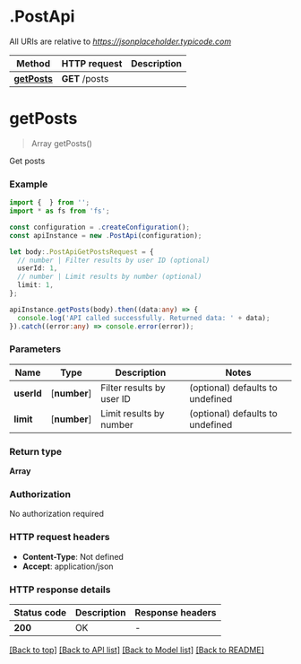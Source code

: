 # .PostApi

All URIs are relative to *https://jsonplaceholder.typicode.com*

Method | HTTP request | Description
------------- | ------------- | -------------
[**getPosts**](PostApi.md#getPosts) | **GET** /posts | 


# **getPosts**
> Array<Post> getPosts()

Get posts

### Example


```typescript
import {  } from '';
import * as fs from 'fs';

const configuration = .createConfiguration();
const apiInstance = new .PostApi(configuration);

let body:.PostApiGetPostsRequest = {
  // number | Filter results by user ID (optional)
  userId: 1,
  // number | Limit results by number (optional)
  limit: 1,
};

apiInstance.getPosts(body).then((data:any) => {
  console.log('API called successfully. Returned data: ' + data);
}).catch((error:any) => console.error(error));
```


### Parameters

Name | Type | Description  | Notes
------------- | ------------- | ------------- | -------------
 **userId** | [**number**] | Filter results by user ID | (optional) defaults to undefined
 **limit** | [**number**] | Limit results by number | (optional) defaults to undefined


### Return type

**Array<Post>**

### Authorization

No authorization required

### HTTP request headers

 - **Content-Type**: Not defined
 - **Accept**: application/json


### HTTP response details
| Status code | Description | Response headers |
|-------------|-------------|------------------|
**200** | OK |  -  |

[[Back to top]](#) [[Back to API list]](README.md#documentation-for-api-endpoints) [[Back to Model list]](README.md#documentation-for-models) [[Back to README]](README.md)


